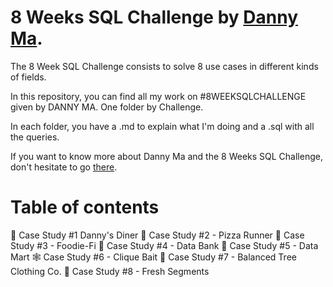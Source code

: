 # 8 Weeks SQL Challenge by [Danny Ma](https://www.linkedin.com/in/datawithdanny/).

The 8 Week SQL Challenge consists to solve 8 use cases in different kinds of fields.   

In this repository, you can find all my work on #8WEEKSQLCHALLENGE given by DANNY MA. One folder by Challenge. 

In each folder, you have a .md to explain what I'm doing and a .sql with all the queries. 

If you want to know more about Danny Ma and the 8 Weeks SQL Challenge, don't hesitate to go [there](https://8weeksqlchallenge.com/getting-started/).

# Table of contents 

🍜 Case Study #1 Danny's Diner
🍕 Case Study #2 - Pizza Runner
🥫 Case Study #3 - Foodie-Fi
🏦 Case Study #4 - Data Bank
👥 Case Study #5 - Data Mart
🕸️ Case Study #6 - Clique Bait
👚 Case Study #7 - Balanced Tree Clothing Co.
🌲 Case Study #8 - Fresh Segments
